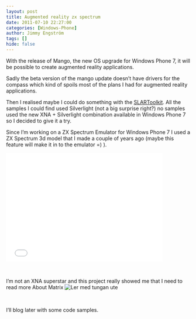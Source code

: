 ```yaml
---
layout: post
title: Augmented reality zx spectrum
date: 2011-07-10 22:27:00
categories: [Windows-Phone]
author: Jimmy Engström
tags: []
hide: false
---
```

<p>With the release of Mango, the new OS upgrade for Windows Phone 7, it will be possible to create augmented reality applications.</p>
<p>Sadly the beta version of the mango update doesn&rsquo;t have drivers for the compass which kind of spoils most of the plans I had for augmented reality applications.</p>
<p>Then I realised maybe I could do something with the <a href="http://slartoolkit.codeplex.com/">SLARToolkit</a>. All the samples I could find used Silverlight (not a big surprise right?) no samples used the new XNA + Silverlight combination available in Windows Phone 7 so I decided to give it a try.</p>
<p>Since I&rsquo;m working on a ZX Spectrum Emulator for Windows Phone 7 I used a ZX Spectrum 3d model that I made a couple of years ago (maybe this feature will make it in to the emulator =) ).</p>
<p><iframe style="width: 427px; height: 297px;" src="//www.youtube.com/embed/I4noOW1xjUM" frameborder="0" width="640" height="390"></iframe></p>
<p>&nbsp;</p>
<p>I&rsquo;m not an XNA superstar and this project really showed me that I need to read more About Matrix <img class="wlEmoticon wlEmoticon-smilewithtongueout" style="border-style: none;" src="/PostImages/wlEmoticon-smilewithtongueout.png" alt="Ler med tungan ute" /></p>
<p>&nbsp;</p>
<p>I&rsquo;ll blog later with some code samples.</p>
